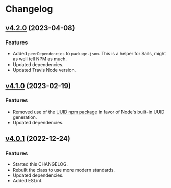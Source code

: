 # Changelog

## [v4.2.0](https://github.com/neonexus/fixted/compare/v4.1.0...v4.2.0) (2023-04-08)

### Features

* Added `peerDependencies` to `package.json`. This is a helper for Sails, might as well tell NPM as much.
* Updated dependencies.
* Updated Travis Node version.

## [v4.1.0](https://github.com/neonexus/fixted/compare/v4.0.1...v4.1.0) (2023-02-19)

### Features

* Removed use of the [UUID npm package](https://www.npmjs.com/package/uuid) in favor of Node's built-in UUID generation.
* Updated dependencies.

## [v4.0.1](https://github.com/neonexus/fixted/compare/v3.0.4...v4.0.1) (2022-12-24)

### Features

* Started this CHANGELOG.
* Rebuilt the class to use more modern standards.
* Updated dependencies.
* Added ESLint.
